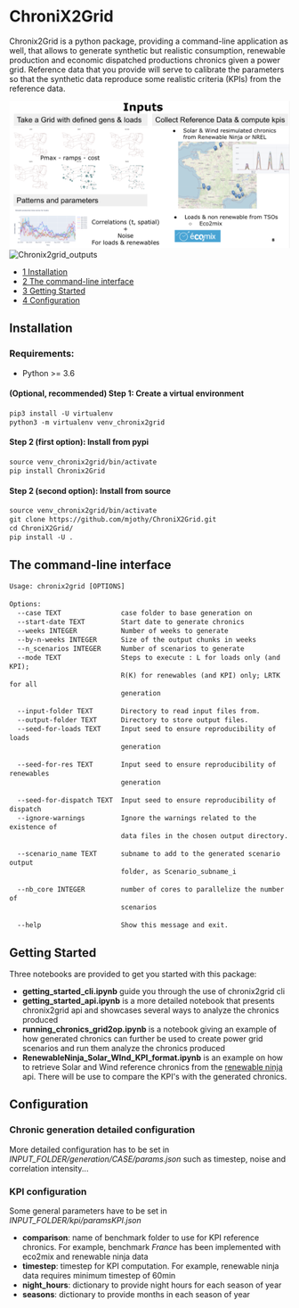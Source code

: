 # ChroniX2Grid

Chronix2Grid is a python package, providing a command-line application as well, that allows to generate synthetic but realistic consumption, renewable production and economic dispatched productions chronics given a power grid. Reference data that you provide will serve to calibrate the parameters so that the synthetic data reproduce some realistic criteria (KPIs) from the reference data.

![Chronix2grid_inputs](pictures/ChroniX2Grid_inputs.png "Chronix2Grid Inputs") 
![Chronix2grid_outputs](pictures/ChroniX2Grid_outputs.png "Chronix2Grid Ouputs") 

*   [1 Installation](#installation)
*   [2 The command-line interface](#the-command-line-interface)
*   [3 Getting Started](#getting-started)
*   [4 Configuration](#configuration)

## Installation

### Requirements:
*   Python >= 3.6

#### (Optional, recommended) Step 1: Create a virtual environment
```commandline
pip3 install -U virtualenv
python3 -m virtualenv venv_chronix2grid
```

#### Step 2 (first option): Install from pypi
```commandline
source venv_chronix2grid/bin/activate
pip install Chronix2Grid
```

#### Step 2 (second option): Install from source
```commandline
source venv_chronix2grid/bin/activate
git clone https://github.com/mjothy/ChroniX2Grid.git
cd ChroniX2Grid/
pip install -U .
```

## The command-line interface
```commandline
Usage: chronix2grid [OPTIONS]

Options:
  --case TEXT               case folder to base generation on
  --start-date TEXT         Start date to generate chronics
  --weeks INTEGER           Number of weeks to generate
  --by-n-weeks INTEGER      Size of the output chunks in weeks
  --n_scenarios INTEGER     Number of scenarios to generate
  --mode TEXT               Steps to execute : L for loads only (and KPI);
                            R(K) for renewables (and KPI) only; LRTK for all
                            generation

  --input-folder TEXT       Directory to read input files from.
  --output-folder TEXT      Directory to store output files.
  --seed-for-loads TEXT     Input seed to ensure reproducibility of loads
                            generation

  --seed-for-res TEXT       Input seed to ensure reproducibility of renewables
                            generation

  --seed-for-dispatch TEXT  Input seed to ensure reproducibility of dispatch
  --ignore-warnings         Ignore the warnings related to the existence of
                            data files in the chosen output directory.

  --scenario_name TEXT      subname to add to the generated scenario output
                            folder, as Scenario_subname_i

  --nb_core INTEGER         number of cores to parallelize the number of
                            scenarios

  --help                    Show this message and exit.

```
## Getting Started
Three notebooks are provided to get you started with this package:

* **getting_started_cli.ipynb** guide you through the use of chronix2grid cli
* **getting_started_api.ipynb** is a more detailed notebook that presents chronix2grid api and showcases several ways to
 analyze the chronics produced
 * **running_chronics_grid2op.ipynb** is a notebook giving an example of how generated chronics can further be used to create power grid scenarios and run them 
 analyze the chronics produced
 * **RenewableNinja_Solar_WInd_KPI_format.ipynb** is an example on how to retrieve Solar and Wind reference chronics from the
  [renewable ninja](https://www.renewables.ninja/) api. There will be use to compare the KPI's with the generated chronics. 
 
## Configuration

### Chronic generation detailed configuration
More detailed configuration has to be set in *INPUT_FOLDER/generation/CASE/params.json* such as timestep, noise and
 correlation
 intensity...


### KPI configuration
Some general parameters have to be set in *INPUT_FOLDER/kpi/paramsKPI.json*
- **comparison**: name of benchmark folder to use for KPI reference chronics. For example, benchmark *France* has been implemented with eco2mix and renewable ninja data
- **timestep**: timestep for KPI computation. For example, renewable ninja data requires minimum timestep of 60min
- **night_hours**: dictionary to provide night hours for each season of year
- **seasons**: dictionary to provide months in each season of year

